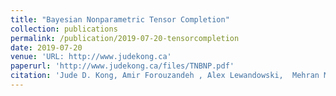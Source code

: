 ```yaml
---
title: "Bayesian Nonparametric Tensor Completion"
collection: publications
permalink: /publication/2019-07-20-tensorcompletion
date: 2019-07-20
venue: 'URL: http://www.judekong.ca'
paperurl: 'http://www.judekong.ca/files/TNBNP.pdf'
citation: 'Jude D. Kong, Amir Forouzandeh , Alex Lewandowski,  Mehran Mahmoudi, and Gian Matharu. (2019). "Bayesian Nonparametric Tensor Completion" <i>URL: http://www.judekong.ca/publications/</i>.'
---
```

